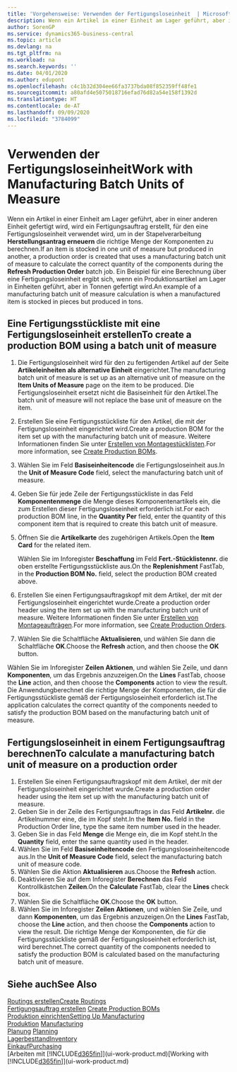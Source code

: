 ```yaml
---
title: 'Vorgehensweise: Verwenden der Fertigungsloseinheit  | Microsoft Docs'
description: Wenn ein Artikel in einer Einheit am Lager geführt, aber in einer anderen Einheit gefertigt wird, kann ein Fertigungsauftrag erstellt werden, für den eine Fertigungsloseinheit verwendet wird, um in der Stapelverarbeitung  FA berechnen die richtige Menge der Komponenten zu berechnen. Ein Beispiel für eine Berechnung über eine Fertigungsloseinheit ergibt sich, wenn ein Produktionsartikel am Lager in Einheiten geführt, aber in Tonnen gefertigt wird.
author: SorenGP
ms.service: dynamics365-business-central
ms.topic: article
ms.devlang: na
ms.tgt_pltfrm: na
ms.workload: na
ms.search.keywords: ''
ms.date: 04/01/2020
ms.author: edupont
ms.openlocfilehash: c4c1b32d304ee66fa3737bda08f852359ff48fe1
ms.sourcegitcommit: a80afd4e5075018716efad76d82a54e158f1392d
ms.translationtype: HT
ms.contentlocale: de-AT
ms.lasthandoff: 09/09/2020
ms.locfileid: "3784099"
---
```

# <a name="work-with-manufacturing-batch-units-of-measure"></a><span data-ttu-id="38f5f-104">Verwenden der Fertigungsloseinheit</span><span class="sxs-lookup"><span data-stu-id="38f5f-104">Work with Manufacturing Batch Units of Measure</span></span>
<span data-ttu-id="38f5f-105">Wenn ein Artikel in einer Einheit am Lager geführt, aber in einer anderen Einheit gefertigt wird, wird ein Fertigungsauftrag erstellt, für den eine Fertigungsloseinheit verwendet wird, um in der Stapelverarbeitung **Herstellungsantrag erneuern** die richtige Menge der Komponenten zu berechnen.</span><span class="sxs-lookup"><span data-stu-id="38f5f-105">If an item is stocked in one unit of measure but produced in another, a production order is created that uses a manufacturing batch unit of measure to calculate the correct quantity of the components during the **Refresh Production Order** batch job.</span></span> <span data-ttu-id="38f5f-106">Ein Beispiel für eine Berechnung über eine Fertigungsloseinheit ergibt sich, wenn ein Produktionsartikel am Lager in Einheiten geführt, aber in Tonnen gefertigt wird.</span><span class="sxs-lookup"><span data-stu-id="38f5f-106">An example of a manufacturing batch unit of measure calculation is when a manufactured item is stocked in pieces but produced in tons.</span></span>  

## <a name="to-create-a-production-bom-using-a-batch-unit-of-measure"></a><span data-ttu-id="38f5f-107">Eine Fertigungsstückliste mit eine Fertigungsloseinheit erstellen</span><span class="sxs-lookup"><span data-stu-id="38f5f-107">To create a production BOM using a batch unit of measure</span></span>  
1.  <span data-ttu-id="38f5f-108">Die Fertigungsloseinheit wird für den zu fertigenden Artikel auf der Seite **Artikeleinheiten als alternative Einheit** eingerichtet.</span><span class="sxs-lookup"><span data-stu-id="38f5f-108">The manufacturing batch unit of measure is set up as an alternative unit of measure on the **Item Units of Measure** page on the item to be produced.</span></span> <span data-ttu-id="38f5f-109">Die Fertigungsloseinheit ersetzt nicht die Basiseinheit für den Artikel.</span><span class="sxs-lookup"><span data-stu-id="38f5f-109">The batch unit of measure will not replace the base unit of measure on the item.</span></span>  
2.  <span data-ttu-id="38f5f-110">Erstellen Sie eine Fertigungsstückliste für den Artikel, die mit der Fertigungsloseinheit eingerichtet wird.</span><span class="sxs-lookup"><span data-stu-id="38f5f-110">Create a production BOM for the item set up with the manufacturing batch unit of measure.</span></span> <span data-ttu-id="38f5f-111">Weitere Informationen finden Sie unter [Erstellen von Montagestücklisten](production-how-to-create-production-boms.md).</span><span class="sxs-lookup"><span data-stu-id="38f5f-111">For more information, see [Create Production BOMs](production-how-to-create-production-boms.md).</span></span>  
3.  <span data-ttu-id="38f5f-112">Wählen Sie im Feld **Basiseinheitencode** die Fertigungsloseinheit aus.</span><span class="sxs-lookup"><span data-stu-id="38f5f-112">In the **Unit of Measure Code** field, select the manufacturing batch unit of measure.</span></span>  
4.  <span data-ttu-id="38f5f-113">Geben Sie für jede Zeile der Fertigungsstückliste in das Feld **Komponentenmenge** die Menge dieses Komponentenartikels ein, die zum Erstellen dieser Fertigungsloseinheit erforderlich ist.</span><span class="sxs-lookup"><span data-stu-id="38f5f-113">For each production BOM line, in the **Quantity Per** field, enter the quantity of this component item that is required to create this batch unit of measure.</span></span>  
5.  <span data-ttu-id="38f5f-114">Öffnen Sie die  **Artikelkarte** des zugehörigen Artikels.</span><span class="sxs-lookup"><span data-stu-id="38f5f-114">Open the **Item Card** for the related item.</span></span>  

    <span data-ttu-id="38f5f-115">Wählen Sie im Inforegister **Beschaffung** im Feld **Fert.-Stücklistennr.** die oben erstellte Fertigungsstückliste aus.</span><span class="sxs-lookup"><span data-stu-id="38f5f-115">On the **Replenishment** FastTab, in the **Production BOM No.** field, select the production BOM created above.</span></span>  
6.  <span data-ttu-id="38f5f-116">Erstellen Sie einen Fertigungsauftragskopf mit dem Artikel, der mit der Fertigungsloseinheit eingerichtet wurde.</span><span class="sxs-lookup"><span data-stu-id="38f5f-116">Create a production order header using the item set up with the manufacturing batch unit of measure.</span></span> <span data-ttu-id="38f5f-117">Weitere Informationen finden Sie unter [Erstellen von Montageaufträgen](production-how-to-create-production-orders.md).</span><span class="sxs-lookup"><span data-stu-id="38f5f-117">For more information, see [Create Production Orders](production-how-to-create-production-orders.md).</span></span>  
7.  <span data-ttu-id="38f5f-118">Wählen Sie die Schaltfläche **Aktualisieren**, und wählen Sie dann die Schaltfläche **OK**.</span><span class="sxs-lookup"><span data-stu-id="38f5f-118">Choose the **Refresh** action, and then choose  the **OK** button.</span></span>  

<span data-ttu-id="38f5f-119">Wählen Sie im Inforegister **Zeilen** **Aktionen**, und wählen Sie Zeile, und dann **Komponenten**, um das Ergebnis anzuzeigen.</span><span class="sxs-lookup"><span data-stu-id="38f5f-119">On the **Lines** FastTab, choose the **Line** action, and then choose the **Components** action to view the result.</span></span> <span data-ttu-id="38f5f-120">Die Anwendungberechnet die richtige Menge der Komponenten, die für die Fertigungsstückliste gemäß der Fertigungsloseinheit erforderlich ist.</span><span class="sxs-lookup"><span data-stu-id="38f5f-120">The application calculates the correct quantity of the components needed to satisfy the production BOM based on the manufacturing batch unit of measure.</span></span>  

## <a name="to-calculate-a-manufacturing-batch-unit-of-measure-on-a-production-order"></a><span data-ttu-id="38f5f-121">Fertigungsloseinheit in einem Fertigungsauftrag berechnen</span><span class="sxs-lookup"><span data-stu-id="38f5f-121">To calculate a manufacturing batch unit of measure on a production order</span></span>  
1.  <span data-ttu-id="38f5f-122">Erstellen Sie einen Fertigungsauftragskopf mit dem Artikel, der mit der Fertigungsloseinheit eingerichtet wurde.</span><span class="sxs-lookup"><span data-stu-id="38f5f-122">Create a production order header using the item set up with the manufacturing batch unit of measure.</span></span>  
2.  <span data-ttu-id="38f5f-123">Geben Sie in der Zeile des Fertigungsauftrags in das Feld **Artikelnr.** die Artikelnummer eine, die im Kopf steht.</span><span class="sxs-lookup"><span data-stu-id="38f5f-123">In the **Item No.** field in the Production Order line, type the same item number used in the header.</span></span>  
3.  <span data-ttu-id="38f5f-124">Geben Sie in das Feld **Menge** die Menge ein, die im Kopf steht.</span><span class="sxs-lookup"><span data-stu-id="38f5f-124">In the **Quantity** field, enter the same quantity used in the header.</span></span>  
4.  <span data-ttu-id="38f5f-125">Wählen Sie im Feld **Basiseinheitencode** den Fertigungsloseinheitencode aus.</span><span class="sxs-lookup"><span data-stu-id="38f5f-125">In the **Unit of Measure Code** field, select the manufacturing batch unit of measure code.</span></span>  
5.  <span data-ttu-id="38f5f-126">Wählen Sie die Aktion **Aktualisieren** aus.</span><span class="sxs-lookup"><span data-stu-id="38f5f-126">Choose the **Refresh** action.</span></span>
6.  <span data-ttu-id="38f5f-127">Deaktivieren Sie auf dem Inforegister **Berechnen** das Feld Kontrollkästchen **Zeilen**.</span><span class="sxs-lookup"><span data-stu-id="38f5f-127">On the **Calculate** FastTab, clear the **Lines** check box.</span></span>  
7.  <span data-ttu-id="38f5f-128">Wählen Sie die Schaltfläche **OK**.</span><span class="sxs-lookup"><span data-stu-id="38f5f-128">Choose the **OK** button.</span></span>  
8.  <span data-ttu-id="38f5f-129">Wählen Sie im Inforegister **Zeilen** **Aktionen**, und wählen Sie Zeile, und dann **Komponenten**, um das Ergebnis anzuzeigen.</span><span class="sxs-lookup"><span data-stu-id="38f5f-129">On the **Lines** FastTab, choose the **Line** action, and then choose the **Components** action to view the result.</span></span> <span data-ttu-id="38f5f-130">Die richtige Menge der Komponenten, die für die Fertigungsstückliste gemäß der Fertigungsloseinheit erforderlich ist, wird berechnet.</span><span class="sxs-lookup"><span data-stu-id="38f5f-130">The correct quantity of the components needed to satisfy the production BOM is calculated based on the manufacturing batch unit of measure.</span></span>  

## <a name="see-also"></a><span data-ttu-id="38f5f-131">Siehe auch</span><span class="sxs-lookup"><span data-stu-id="38f5f-131">See Also</span></span>  
[<span data-ttu-id="38f5f-132">Routings erstellen</span><span class="sxs-lookup"><span data-stu-id="38f5f-132">Create Routings</span></span>](production-how-to-create-routings.md)  
<span data-ttu-id="38f5f-133">[Fertigungsauftrag erstellen](production-how-to-create-production-boms.md)   </span><span class="sxs-lookup"><span data-stu-id="38f5f-133">[Create Production BOMs](production-how-to-create-production-boms.md)   </span></span>  
[<span data-ttu-id="38f5f-134">Produktion einrichten</span><span class="sxs-lookup"><span data-stu-id="38f5f-134">Setting Up Manufacturing</span></span>](production-configure-production-processes.md)  
<span data-ttu-id="38f5f-135">[Produktion](production-manage-manufacturing.md)  </span><span class="sxs-lookup"><span data-stu-id="38f5f-135">[Manufacturing](production-manage-manufacturing.md)  </span></span>  
<span data-ttu-id="38f5f-136">[Planung](production-planning.md) </span><span class="sxs-lookup"><span data-stu-id="38f5f-136">[Planning](production-planning.md) </span></span>  
[<span data-ttu-id="38f5f-137">Lagerbesttand</span><span class="sxs-lookup"><span data-stu-id="38f5f-137">Inventory</span></span>](inventory-manage-inventory.md)  
[<span data-ttu-id="38f5f-138">Einkauf</span><span class="sxs-lookup"><span data-stu-id="38f5f-138">Purchasing</span></span>](purchasing-manage-purchasing.md)  
<span data-ttu-id="38f5f-139">[Arbeiten mit [!INCLUDE[d365fin](includes/d365fin_md.md)]](ui-work-product.md)</span><span class="sxs-lookup"><span data-stu-id="38f5f-139">[Working with [!INCLUDE[d365fin](includes/d365fin_md.md)]](ui-work-product.md)</span></span>  
